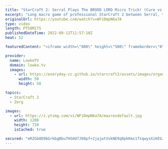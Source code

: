 ```yaml
---
title: "StarCraft 2: Serral Plays The BROOD LORD Micro Trick! (Cure vs Serral)"
excerpt: "Long macro game of professional StarCraft 2 between Serral, the current SC2 World Champion, and Cure. In this match Cure decides to open up with a Terran turtle style. He maxes out on Terran Mech (Thors, Siege Tanks, Liberators and Hellbats) after opening up with Battlecruisers and eventually transitions"
originalUrl: https://youtube.com/watch?v=WFiDmpN6a7A
type: video
length: PT50M17S
publishedDateTime: 2022-09-12T11:57:10Z
heat: 52

featuredContent: "<iframe width=\"800\" height=\"500\" frameborder=\"0\" src=\"https://www.youtube.com/embed/WFiDmpN6a7A\" allow=\"accelerometer; autoplay; encrypted-media; gyroscope; picture-in-picture\" allowfullscreen></iframe>"

provider:
  name: LowkoTV
  domain: lowko.tv
  images:
    - url: https://everyday-cc.github.io/starcraft2/assets/images/organizations/lowko.tv-50x50.jpg
      width: 50
      height: 50

topics:
  - StarCraft 2
  - Zerg

images:
  - url: https://i.ytimg.com/vi/WFiDmpN6a7A/maxresdefault.jpg
    width: 1280
    height: 720
    isCached: true

secured: "eRZGb8D9bGrkbgBbu7HSmU7J68pf+2jajwtVvkNE9q0pkKms1fsqwysXiHIGJZhoohl/cSJAKBno5u2lnmPE8gkbykdhwN4Pi+4VBt515yXxGAwcBFeJHMHWlR5CeojHdty7B5buC2FxZnWcmcYf9qatjxn/6lpEhmPb6R1SgRA5XOnKkBZladKlt0cOp1MsedfgeCdgMCl3xqF4mXVcO8LtyN6Ly54n2YQu9Ws0iPzOq7sYJch7AORJq4sGVMqLrCfhgEux7b2Zl7eoqhSuqKGHzUv50kkfywDC9IKMUi5jxn8Vr9JBnJUozvULQiULengHXPk88QtzxOIdNVvrTz9wHLylA6WDH0sKC9jexZoQJyvX6WDlxvcOrY6Gk58SE/lztHWtLm0QvFuaDnpyBajPQgFYuWVe5+1gMML8S8E3McZ3U9k6vY1p9dRtOumn;jQubiviPvFjLLenv0eXOEw=="
---
```



